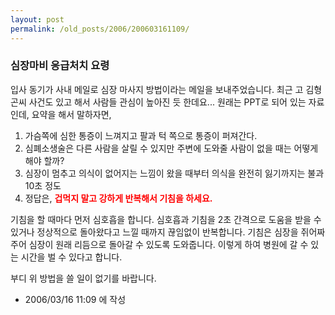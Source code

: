 ```yaml
---
layout: post
permalink: /old_posts/2006/200603161109/
---
```


### 심장마비 응급처치 요령

입사 동기가 사내 메일로 심장 마사지 방법이라는 메일을 보내주었습니다.
최근 고 김형곤씨 사건도 있고 해서 사람들 관심이 높아진 듯 한데요...
원래는 PPT로 되어 있는 자료인데, 요약을 해서 말하자면,

1. 가슴쪽에 심한 통증이 느껴지고 팔과 턱 쪽으로 통증이 퍼져간다.
2. 심폐소생술은 다른 사람을 살릴 수 있지만 주변에 도와줄 사람이 없을 때는 어떻게 해야 할까?
3. 심장이 멈추고 의식이 없어지는 느낌이 왔을 때부터 의식을 완전히 잃기까지는 불과 10초 정도
4. 정답은, <strong><span style="COLOR: #ff0000">겁먹지 말고 강하게 반복해서 기침을 하세요.</span></strong>

기침을 할 때마다 먼저 심호흡을 합니다. 심호흡과 기침을 2초 간격으로 도움을 받을 수 있거나 정상적으로 돌아왔다고 느낄 때까지 끊임없이 반복합니다. 기침은 심장을 쥐어짜주어 심장이 원래 리듬으로 돌아갈 수 있도록 도와줍니다. 이렇게 하여 병원에 갈 수 있는 시간을 벌 수 있다고 합니다.

부디 위 방법을 쓸 일이 없기를 바랍니다.





- 2006/03/16 11:09 에 작성